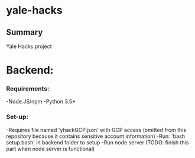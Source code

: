 # yale-hacks

## Summary
Yale Hacks project

# Backend:

### Requirements:
-Node.JS/npm
-Python 3.5+

### Set-up:
-Requires file named 'yhackGCP.json' with GCP access (omitted from this repository because it contains sensitive account information)
-Run: 'bash setup.bash' in backend folder to setup
-Run node server (TODO: finish this part when node server is functional)

